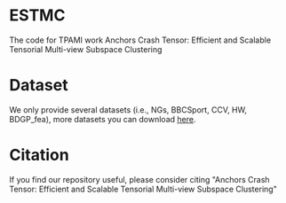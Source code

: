# ESTMC
The code for TPAMI work Anchors Crash Tensor: Efficient and Scalable Tensorial Multi-view Subspace Clustering

# Dataset
We only provide several datasets (i.e., NGs, BBCSport, CCV, HW, BDGP_fea), more datasets you can download [here](https://github.com/wangsiwei2010/large_scale_multi-view_clustering_datasets).
# Citation
If you find our repository useful, please consider citing "Anchors Crash Tensor: Efficient and Scalable Tensorial Multi-view Subspace Clustering"
``` js


```
